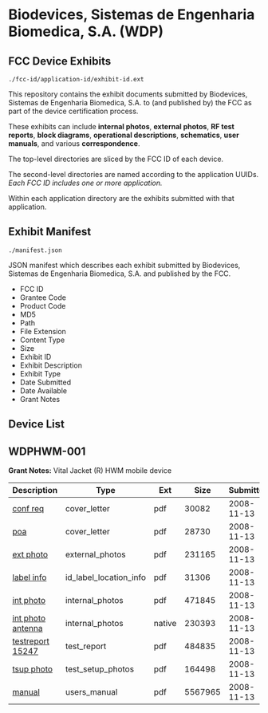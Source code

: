 # Biodevices, Sistemas de Engenharia Biomedica, S.A. (WDP)
## FCC Device Exhibits

```
./fcc-id/application-id/exhibit-id.ext
```

This repository contains the exhibit documents submitted by Biodevices, Sistemas de Engenharia Biomedica, S.A. to (and published by) the FCC as part of the device certification process.

These exhibits can include **internal photos**, **external photos**, **RF test reports**, **block diagrams**, **operational descriptions**, **schematics**, **user manuals**, and various **correspondence**.

The top-level directories are sliced by the FCC ID of each device.

The second-level directories are named according to the application UUIDs. *Each FCC ID includes one or more application.*

Within each application directory are the exhibits submitted with that application. 

## Exhibit Manifest

```
./manifest.json
```

JSON manifest which describes each exhibit submitted by Biodevices, Sistemas de Engenharia Biomedica, S.A. and published by the FCC.

- FCC ID
- Grantee Code
- Product Code
- MD5
- Path
- File Extension
- Content Type
- Size
- Exhibit ID
- Exhibit Description
- Exhibit Type
- Date Submitted
- Date Available
- Grant Notes

## Device List
## WDPHWM-001
**Grant Notes:** Vital Jacket (R) HWM mobile device

| Description | Type | Ext | Size | Submitted | Available |
| ----------- | ---- | --- | ---- | --------- | --------- |
| [conf req](WDPHWM-001/29ffed9be7dbfd7f0d5da219db0c64d3/1029966.pdf) | cover_letter | pdf | 30082 | 2008-11-13 | 2008-11-13 |
| [poa](WDPHWM-001/29ffed9be7dbfd7f0d5da219db0c64d3/1029967.pdf) | cover_letter | pdf | 28730 | 2008-11-13 | 2008-11-13 |
| [ext photo](WDPHWM-001/29ffed9be7dbfd7f0d5da219db0c64d3/1029968.pdf) | external_photos | pdf | 231165 | 2008-11-13 | 2008-11-13 |
| [label info](WDPHWM-001/29ffed9be7dbfd7f0d5da219db0c64d3/1029979.pdf) | id_label_location_info | pdf | 31306 | 2008-11-13 | 2008-11-13 |
| [int photo](WDPHWM-001/29ffed9be7dbfd7f0d5da219db0c64d3/1029969.pdf) | internal_photos | pdf | 471845 | 2008-11-13 | 2008-11-13 |
| [int photo antenna](WDPHWM-001/29ffed9be7dbfd7f0d5da219db0c64d3/1029970.native) | internal_photos | native | 230393 | 2008-11-13 | 2008-11-13 |
| [testreport 15247](WDPHWM-001/29ffed9be7dbfd7f0d5da219db0c64d3/1029971.pdf) | test_report | pdf | 484835 | 2008-11-13 | 2008-11-13 |
| [tsup photo](WDPHWM-001/29ffed9be7dbfd7f0d5da219db0c64d3/1029972.pdf) | test_setup_photos | pdf | 164498 | 2008-11-13 | 2008-11-13 |
| [manual](WDPHWM-001/29ffed9be7dbfd7f0d5da219db0c64d3/1029978.pdf) | users_manual | pdf | 5567965 | 2008-11-13 | 2008-11-13 |
